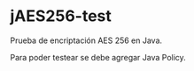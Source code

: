jAES256-test
============

Prueba de encriptación AES 256 en Java.

Para poder testear se debe agregar Java Policy.

